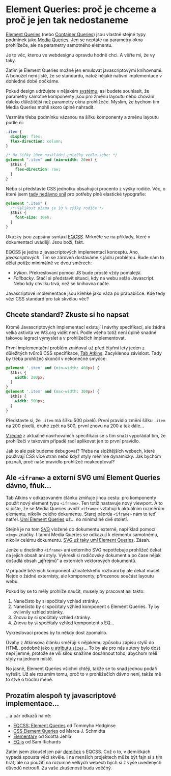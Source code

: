 # Element Queries: proč je chceme a proč je jen tak nedostaneme

[Element Queries](http://elementqueries.com/) (nebo [Container Queries](https://alistapart.com/article/container-queries-once-more-unto-the-breach)) jsou vlastně stejné typy podmínek jako [Media Queries](css3-media-queries.md). Jen se neptáte na parametry okna prohlížeče, ale na parametry samotného elementu. 

Je to věc, kterou ve webdesignu opravdu hodně chci. A věřte mi, že vy taky. 

Zatím je Element Queries možné jen emulovat javascriptovými knihovnami. A bohužel není jisté, že se standardu, natož nějaké nativní implementace v dohledné době dočkáme. 

<!-- AdSnippet -->

Pokud design udržujete v nějakém [systému](pattern-lab.md), asi budete souhlasit, že parametry samotné komponenty jsou pro změnu layoutu nebo chování daleko důležitější než parametry okna prohlížeče. Myslím, že bychom tím Media Queries mohli skoro úplně nahradit.

Vezměte třeba podmínku vázanou na šířku komponenty a změnu layoutu podle ní:

```css
.item {
  display: flex;  
  flex-direction: column;
}

/* Od šířky 20em naskládej položky vedle sebe: */
@element ".item" and (min-width: 20em) {  
  $this {
    flex-direction: row;
  }
}
```

Nebo si představte CSS jednotku obsahující procento z výšky rodiče. Věc, o které jsem [tady nedávno snil](reseni-elasticka-typografie.md) pro potřeby plně elastické typografie:

```css
@element ".item" {
  /* Velikost písma je 10 % výšky rodiče */
  $this {
    font-size: 10eh;
  }
}
```

Ukázky jsou zapsány syntaxí [EQCSS](http://elementqueries.com/). Mrkněte se na příklady, které v dokumentaci uvádějí. Jsou boží, fakt.

EQCSS je jedna z javascriptových implementací konceptu. Ano, *javascriptových*. Tím se zároveň dostáváme k jádru problému. Bude nám to dělat potíže minimálně ve dvou směrech: 

- *Výkon*. Překreslovaní pomocí JS bude prostě vždy pomalejší. 
- *Fallbacky*. Stačí si představit situaci, kdy na webu selže Javascript. Nebo kdy chvilku trvá, než se knihovna načte. 


Javascriptové implementace jsou křehké jako váza po prababičce. Kde tedy vězí CSS standard pro tak skvělou věc?


## Chcete standard? Zkuste si ho napsat

Kromě Javascriptových implementací existují i návrhy specifikací, ale žádná velká aktivita ve W3.org vidět není. Podle všeho totiž není úplně snadné takovou legraci vymyslet a v prohlížečích implementovat.

První implementační problém zmiňoval už před čtyřmi lety jeden z důležitých tvůrců CSS specifikace, [Tab Atkins](http://www.xanthir.com/b4PR0). Zacyklenou závislost. Tady by třeba prohlížeč skončil v nekonečné smyčce:

```css
@element '.item' and (min‐width: 400px) {
  $this {
    width: 200px;
  }
}
@element '.item' and (max‐width: 300px) {
  $this {
    width: 500px;
  }
}
```

Představte si, že `.item` má šířku 500 pixelů. První pravidlo změní šířku `.item` na 200 pixelů, druhé zpět na 500, první znovu na 200 a tak dále…

[V jedné](https://tomhodgins.github.io/element-queries-spec/element-queries.html#self-referential-element-queries) z aktuálně navrhovaních specifikací se s tím snaží vypořádat tím, že prohlížeči v takovém případě radí aplikovat jen to první pravidlo.

Jak to ale pak budeme debugovat? Třeba na složitějších webech, které používají CSS více stran nebo když styly měníme dynamicky. Jak bychom poznali, proč naše pravidlo prohlížeč neakceptoval?

## Ale `<iframe>` a externí SVG umí Element Queries dávno, fňuk…

Tab Atkins v odkazovaném článku zmiňuje jinou cestu: pro komponenty použít nový element typu `<iframe>`. Ten totiž nastavuje nový viewport. A to si pište, že se Media Queries uvnitř `<iframe>` vztahují k aktuálním rozměrům elementu, nikoliv celého dokumentu. Starej páprda `<iframe>` nám to teď natřel. [Umí Element Queries](http://codepen.io/machal/pen/EWgXGz?editors=1100) už… no minimálně dvě století. 

<!-- AdSnippet -->

Stejně je na tom [SVG](svg.md) vložené do dokumentu externě, například pomocí `<img>` značky. I tamní Media Queries se odkazují k elementu samotnému, nikoliv celému dokumentu. [SVG už taky umí Element Queries](http://codepen.io/machal/pen/zZKzRe?editors=1100). Zásah. 

Jenže u dnešního `<iframe>` ani externího SVG nepotřebuje prohlížeč čekat na jejich obsah ani styly. Vykreslí si rodičovský dokument a po čase nějak došudlá obsah „ajfrejmů“ a externích vektorových dokumentů.

V případě běžných komponent uživatelského rozhraní by ale čekat musel. Nejde o žádné externisty, ale komponenty, přirozenou součást layoutu webu. 

Pokud by se to měly prohlíže naučit, musely by pracovat asi takto: 

1. Nanečisto by si spočítaly vzhled stránky. 
2. Nanečisto by si spočítaly vzhled komponent s Element Queries. Ty by ovlivnily vzhled stránky. 
3. Znovu by si spočítaly vzhled stránky.
4. Znovu by si spočítaly vzhled kompontent s EQ… 

Vykreslovací proces by to někdy dost zpomalilo. 

Úvahy z Atkinsova článku směřují k nějakému způsobu zápisu stylů do HTML, podobně jako [u atributu `sizes`](srcset-sizes.md)… To by ale pro nás autory bylo dost nepříjemné, protože se vší silou snažíme dosáhnout toho, abychom měli styly na jednom místě.

No jasně, Element Queries všichni chtějí, takže se to snad jednou podaří vyřešit. Už ale rozumím tomu, proč to v prohlížečích dávno není, takže mě to štve o trochu méně.

## Prozatím alespoň ty javascriptové implementace…

…a pár odkazů na ně:

- [EQCSS: Element Queries](http://elementqueries.com/) od Tommyho Hodginse
- [CSS Element Queries](http://marcj.github.io/css-element-queries/) od  Marca J. Schmidta
- [Elementary](https://github.com/filamentgroup/elementary) od Scotta Jehla
- [EQ.js](https://github.com/Snugug/eq.js) od Sam Richards

Zatím jsem zkoušel jen pár [demíček](http://codepen.io/machal/pen/XMmdWx) s EQCSS. Což o to, v demíčkách vypadá spousta věcí skvěle. I na menších projektech může být fajn si s tím hrát, ale  na použití na rozumně velkých webech bych si z výše uvedených důvodů netroufl. Za vaše zkušenosti budu vděčný.

